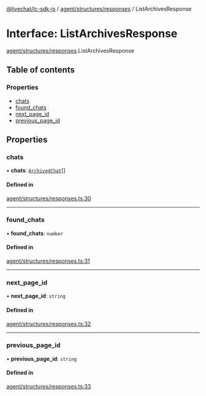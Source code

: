[@livechat/lc-sdk-js](../README.md) / [agent/structures/responses](../modules/agent_structures_responses.md) / ListArchivesResponse

# Interface: ListArchivesResponse

[agent/structures/responses](../modules/agent_structures_responses.md).ListArchivesResponse

## Table of contents

### Properties

- [chats](agent_structures_responses.ListArchivesResponse.md#chats)
- [found\_chats](agent_structures_responses.ListArchivesResponse.md#found_chats)
- [next\_page\_id](agent_structures_responses.ListArchivesResponse.md#next_page_id)
- [previous\_page\_id](agent_structures_responses.ListArchivesResponse.md#previous_page_id)

## Properties

### chats

• **chats**: [`ArchivedChat`](agent_structures_structures.ArchivedChat.md)[]

#### Defined in

[agent/structures/responses.ts:30](https://github.com/livechat/lc-sdk-js/blob/a921f8a/src/agent/structures/responses.ts#L30)

___

### found\_chats

• **found\_chats**: `number`

#### Defined in

[agent/structures/responses.ts:31](https://github.com/livechat/lc-sdk-js/blob/a921f8a/src/agent/structures/responses.ts#L31)

___

### next\_page\_id

• **next\_page\_id**: `string`

#### Defined in

[agent/structures/responses.ts:32](https://github.com/livechat/lc-sdk-js/blob/a921f8a/src/agent/structures/responses.ts#L32)

___

### previous\_page\_id

• **previous\_page\_id**: `string`

#### Defined in

[agent/structures/responses.ts:33](https://github.com/livechat/lc-sdk-js/blob/a921f8a/src/agent/structures/responses.ts#L33)
